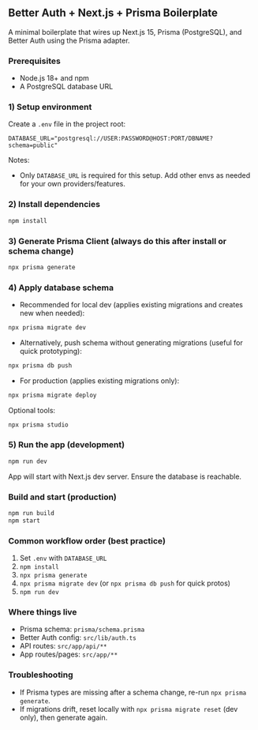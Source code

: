 ## Better Auth + Next.js + Prisma Boilerplate

A minimal boilerplate that wires up Next.js 15, Prisma (PostgreSQL), and Better Auth using the Prisma adapter.

### Prerequisites
- Node.js 18+ and npm
- A PostgreSQL database URL

### 1) Setup environment
Create a `.env` file in the project root:

```env
DATABASE_URL="postgresql://USER:PASSWORD@HOST:PORT/DBNAME?schema=public"
```

Notes:
- Only `DATABASE_URL` is required for this setup. Add other envs as needed for your own providers/features.

### 2) Install dependencies

```bash
npm install
```

### 3) Generate Prisma Client (always do this after install or schema change)

```bash
npx prisma generate
```

### 4) Apply database schema
- Recommended for local dev (applies existing migrations and creates new when needed):

```bash
npx prisma migrate dev
```

- Alternatively, push schema without generating migrations (useful for quick prototyping):

```bash
npx prisma db push
```

- For production (applies existing migrations only):

```bash
npx prisma migrate deploy
```

Optional tools:

```bash
npx prisma studio
```

### 5) Run the app (development)

```bash
npm run dev
```

App will start with Next.js dev server. Ensure the database is reachable.

### Build and start (production)

```bash
npm run build
npm start
```

### Common workflow order (best practice)
1. Set `.env` with `DATABASE_URL`
2. `npm install`
3. `npx prisma generate`
4. `npx prisma migrate dev` (or `npx prisma db push` for quick protos)
5. `npm run dev`

### Where things live
- Prisma schema: `prisma/schema.prisma`
- Better Auth config: `src/lib/auth.ts`
- API routes: `src/app/api/**`
- App routes/pages: `src/app/**`

### Troubleshooting
- If Prisma types are missing after a schema change, re-run `npx prisma generate`.
- If migrations drift, reset locally with `npx prisma migrate reset` (dev only), then generate again.


